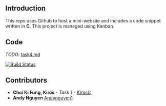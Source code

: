 ## Introduction
This repo uses Github to host a mini-website and includes a code snippet written in **C**. This project is managed using Kanban.

## Code
*TODO*: [task4.md](issues/task4.md)


[![Build Status](https://travis-ci.org/csci3250-2019/project-team-b.svg?branch=master)](https://travis-ci.org/csci3250-2019/project-team-b)

## Contributors

* **Choi Ki Fung, Kiros** - *Task 1* - [KirosC](https://github.com/KirosC)
* **Andy Nguyen** [Andynguyen1](https://github.com/csci3250-2019/project-team-b/blob/master/_stu/1155128997.md)
